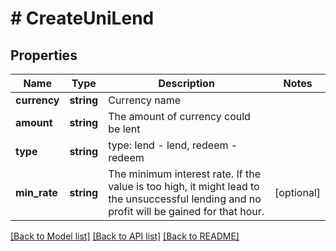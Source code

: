 # # CreateUniLend

## Properties

Name | Type | Description | Notes
------------ | ------------- | ------------- | -------------
**currency** | **string** | Currency name | 
**amount** | **string** | The amount of currency could be lent | 
**type** | **string** | type: lend - lend, redeem - redeem | 
**min_rate** | **string** | The minimum interest rate. If the value is too high, it might lead to the unsuccessful lending and no profit will be gained for that hour. | [optional] 

[[Back to Model list]](../../README.md#documentation-for-models) [[Back to API list]](../../README.md#documentation-for-api-endpoints) [[Back to README]](../../README.md)
